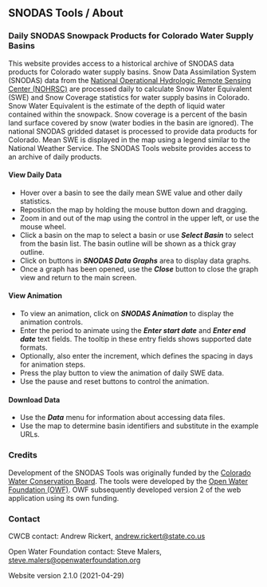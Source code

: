 ## SNODAS Tools / About ##

### Daily SNODAS Snowpack Products for Colorado Water Supply Basins ###

This website provides access to a historical archive of SNODAS data products for Colorado water
supply basins. Snow Data Assimilation System (SNODAS) data from the
<a href="https://www.nohrsc.noaa.gov/interactive/html/map.html">National Operational Hydrologic Remote Sensing Center (NOHRSC)</a>
are processed daily to calculate Snow Water Equivalent (SWE)
and Snow Coverage statistics for water supply basins in Colorado. Snow Water Equivalent is the
estimate of the depth of liquid water contained within the snowpack. Snow coverage is a percent
of the basin land surface covered by snow (water bodies in the basin are ignored). The national
SNODAS gridded dataset is processed to provide data products for Colorado. Mean SWE is
displayed in the map using a legend similar to the National Weather Service. The SNODAS Tools
website provides access to an archive of daily products.

#### View Daily Data ####

* Hover over a basin to see the daily mean SWE value and other daily statistics.
* Reposition the map by holding the mouse button down and dragging.
* Zoom in and out of the map using the control in the upper left, or use the mouse wheel.
* Click a basin on the map to select a basin or use ***Select Basin*** to select from the basin list.
The basin outline will be shown as a thick gray outline.
* Click on buttons in ***SNODAS Data Graphs*** area to display data graphs.
* Once a graph has been opened, use the ***Close*** button to close the graph view and return
to the main screen.

#### View Animation ####

* To view an animation, click on ***SNODAS Animation*** to display the animation controls.
* Enter the period to animate using the ***Enter start date*** and ***Enter end date*** text fields.
The tooltip in these entry fields shows supported date formats.
* Optionally, also enter the increment, which defines the spacing in days for animation steps.
* Press the play button to view the animation of daily SWE data.
* Use the pause and reset buttons to control the animation.

#### Download Data ####

* Use the ***Data*** menu for information about accessing data files.
* Use the map to determine basin identifiers and substitute in the example URLs.

### Credits ###

Development of the SNODAS Tools was originally funded by the
<a href="http://cwcb.state.co.us" target="_blank">Colorado Water Conservation Board</a>.
The tools were developed by the
<a href="http://openwaterfoundation.org" target="_blank">Open Water Foundation (OWF)</a>.
OWF subsequently developed version 2 of the web application using its own funding.

### Contact ###

CWCB contact: Andrew Rickert, <a href="mailto:andrew.rickert@state.co.us">andrew.rickert@state.co.us</a>

Open Water Foundation contact: Steve Malers, <a href="mailto:steve.malers@openwaterfoundation.org">
steve.malers@openwaterfoundation.org</a>

Website version 2.1.0 (2021-04-29)
